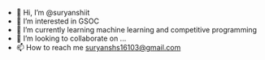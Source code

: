 - 👋 Hi, I’m @suryanshiit
- 👀 I’m interested in GSOC
- 🌱 I’m currently learning machine learning and competitive programming
- 💞️ I’m looking to collaborate on ...
- 📫 How to reach me suryanshs16103@gmail.com

<!---
suryanshiit/suryanshiit is a ✨ special ✨ repository because its `README.md` (this file) appears on your GitHub profile.
You can click the Preview link to take a look at your changes.
--->
